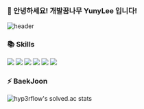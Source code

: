 ### 🌱 안녕하세요! 개발꿈나무 YunyLee 입니다!

<!--
**YunyLee/YunyLee** is a ✨ _special_ ✨ repository because its `README.md` (this file) appears on your GitHub profile.

Here are some ideas to get you started:

- 🔭 I’m currently working on ...
- 🌱 I’m currently learning ...
- 👯 I’m looking to collaborate on ...
- 🤔 I’m looking for help with ...
- 💬 Ask me about ...
- 📫 How to reach me: ...
- 😄 Pronouns: ...
- ⚡ Fun fact: ...
-->

![header](https://capsule-render.vercel.app/api?type=waving&color=gradient&height=300&section=header&text=YunYonng%20Lee&fontSize=90&animation=twinkling)

### 📚 Skills
<img src = "https://img.shields.io/badge/-Python-000000?style=flat&logo=Python"> <img src = "https://img.shields.io/badge/-Django-800000?style=flat&logo=Django"> <img src = "https://img.shields.io/badge/-HTML5-009900?style=flat&logo=HTML5"> <img src = "https://img.shields.io/badge/-CSS3-0080ff?style=flat&logo=CSS3"> <img src = "https://img.shields.io/badge/-SQLite-8977ad?style=flat&logo=SQLite"> <img src = "https://img.shields.io/badge/-Git-000000?style=flat&logo=Git">

### ⚡ BaekJoon 
![hyp3rflow's solved.ac stats](https://github-readme-solvedac.hyp3rflow.vercel.app/api/?handle=yy01179)
